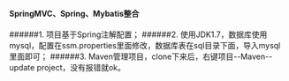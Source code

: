 #### SpringMVC、Spring、Mybatis整合

######1. 项目基于Spring注解配置；
######2. 使用JDK1.7，数据库使用mysql，配置在ssm.properties里面修改，数据库表在sql目录下面，导入mysql里面即可；
######3. Maven管理项目，clone下来后，右键项目--Maven--update project，没有报错就ok。
